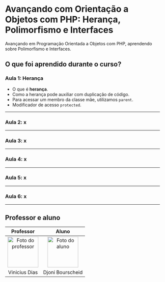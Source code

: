 # Avançando com Orientação a Objetos com PHP: Herança, Polimorfismo e Interfaces

Avançando em Programação Orientada a Objetos com PHP, aprendendo sobre Polimorfismo e Interfaces.  

## O que foi aprendido durante o curso?

### Aula 1: Herança

- O que é **herança**.
- Como a herança pode auxiliar com duplicação de código.
- Para acessar um membro da classe mãe, utilizamos `parent`.
- Modificador de acesso `protected`.

---

### Aula 2: x

---

### Aula 3: x

---

### Aula 4: x

---

### Aula 5: x

---

### Aula 6: x

---

## Professor e aluno

Professor | Aluno
:---:     | :---:
<a href="https://github.com/cviniciussdias" target="_blank" rel="noopener noreferrer"><img width="100" height="100" src="https://github.com/cviniciussdias.png" alt="Foto do professor" title="Foto do professor"></a> | <a href="https://github.com/djonibourscheid" target="_blank" rel="noopener noreferrer"><img width="100" height="100" src="https://github.com/djonibourscheid.png" alt="Foto do aluno" title="Foto do aluno"></a>
Vinicius Dias | Djoni Bourscheid
